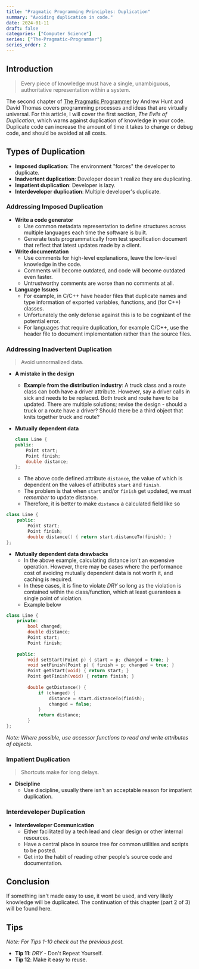 ```yaml
---
title: "Pragmatic Programming Principles: Duplication"
summary: "Avoiding duplication in code."
date: 2024-01-11
draft: false
categories: ["Computer Science"]
series: ["The-Pragmatic-Programmer"]
series_order: 2
---
```

## Introduction

>Every piece of knowledge must have a single, unambiguous, authoritative
representation within a system.

The second chapter of [The Pragmatic Programmer](https://amzn.to/48ueL4S) by Andrew Hunt and David Thomas covers programming processes and ideas that are virtually universal. For this article, I will cover the first section, *The Evils of Duplication*, which warns against duplication of knowledge in your code. Duplicate code can increase the amount of time it takes to change or debug code, and should be avoided at all costs.

## Types of Duplication

- **Imposed duplication**: The environment "forces" the developer to duplicate.
- **Inadvertent duplication**: Developer doesn't realize they are duplicating.
- **Impatient duplication**: Developer is lazy.
- **Interdeveloper duplication**: Multiple developer's duplicate.

### Addressing Imposed Duplication

- **Write a code generator**
	- Use common metadata representation to define structures across multiple languages each time the software is built.
	- Generate tests programmatically from test specification document that reflect that latest updates made by a client.
- **Write documentation**
	- Use comments for high-level explanations, leave the low-level knowledge in the code.
	- Comments will become outdated, and code will become outdated even faster.
	- Untrustworthy comments are worse than no comments at all.
- **Language Issues**
	- For example, in C/C++ have header files that duplicate names and type information of exported variables, functions, and (for C++) classes.
	- Unfortunately the only defense against this is to be cognizant of the potential error.
	- For languages that require duplication, for example C/C++, use the header file to document implementation rather than the source files.

### Addressing Inadvertent Duplication

>Avoid unnormalized data.

- **A mistake in the design**
	- **Example from the distribution industry**: A truck class and a route class can both have a driver attribute. However, say a driver calls in sick and needs to be replaced. Both truck and route have to be updated. There are multiple solutions; revise the design - should a truck or a route have a driver? Should there be a third object that knits together truck and route?
- **Mutually dependent data**

	```c++
	class Line {
	public:
		Point start;
		Point finish;
		double distance;
	};
	```
	- The above code defined attribute `distance`, the value of which is dependent on the values of attributes `start` and `finish`.
	- The problem is that when `start` and/or `finish` get updated, we must *remember* to update distance.
	- Therefore, it is better to make `distance` a calculated field like so

```c++
class Line {
	public:
		Point start;
		Point finish;
		double distance() { return start.distanceTo(finish); }
};
```
- **Mutually dependent data drawbacks**
	- In the above example, calculating distance isn't an expensive operation. However, there may be cases where the performance cost of avoiding mutually dependent data is not worth it, and caching is required.
	- In these cases, it is fine to violate *DRY* so long as the violation is contained within the class/function, which at least guarantees a single point of violation.
	- Example below

```c++
class Line {
	private:
		bool changed;
		double distance;
		Point start;
		Point finish;
		
	public:
		void setStart(Point p) { start = p; changed = true; }
		void setFinish(Point p) { finish = p; changed = true; }
		Point getStart(void) { return start; }
		Point getFinish(void) { return finish; }
		
		double getDistance() {
			if (changed) {
				distance = start.distanceTo(finish);
				changed = false;
			}
			return distance;
		}
};
```

*Note:* *Where possible, use accessor functions to read and write attributes of objects*.

### Impatient Duplication

>Shortcuts make for long delays.

- **Discipline**
	- Use discipline, usually there isn't an acceptable reason for impatient duplication.

### Interdeveloper Duplication

- **Interdeveloper Communication**
	- Either facilitated by a tech lead and clear design or other internal resources.
	- Have a central place in source tree for common utilities and scripts to be posted.
	- Get into the habit of reading other people's source code and documentation.

## Conclusion

If something isn't made easy to use, it wont be used, and very likely knowledge will be duplicated. The continuation of this chapter (part 2 of 3) will be found here.

## Tips

*Note: For Tips 1-10 check out the previous post.*

- **Tip 11**: *DRY* - Don't Repeat Yourself.
- **Tip 12**: Make it easy to reuse.
